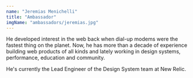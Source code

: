 ```yaml
---
name: "Jeremias Menichelli"
title: "Ambassador"
imgName: "ambassadors/jeremias.jpg"
---
```


He developed interest in the web back when dial-up modems were the fastest thing on the planet. Now, he has more than a decade of experience building web products of all kinds and lately working in design systems, performance, education and community.

He's currently the Lead Engineer of the Design System team at New Relic.